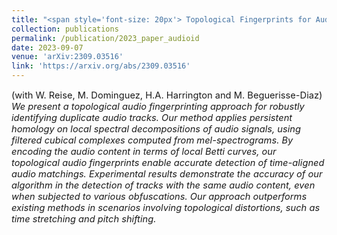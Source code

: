 ```yaml
---
title: "<span style='font-size: 20px'> Topological Fingerprints for Audio Identification"
collection: publications
permalink: /publication/2023_paper_audioid
date: 2023-09-07
venue: 'arXiv:2309.03516'
link: 'https://arxiv.org/abs/2309.03516'
---
```


<p style="font-size:11pt;">
(with W. Reise, M. Dominguez, H.A. Harrington and M. Beguerisse-Diaz) <span style="font-size:11pt; font-style:italic"> 
We present a topological audio fingerprinting approach for robustly identifying duplicate audio tracks. Our method applies persistent homology on local spectral decompositions of audio signals, using filtered cubical complexes computed from mel-spectrograms. By encoding the audio content in terms of local Betti curves, our topological audio fingerprints enable accurate detection of time-aligned audio matchings. Experimental results demonstrate the accuracy of our algorithm in the detection of tracks with the same audio content, even when subjected to various obfuscations. Our approach outperforms existing methods in scenarios involving topological distortions, such as time stretching and pitch shifting.
</span>
</p>

